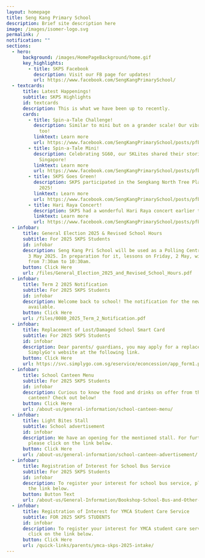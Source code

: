 ```yaml
---
layout: homepage
title: Seng Kang Primary School
description: Brief site description here
image: /images/isomer-logo.svg
permalink: /
notification: ""
sections:
  - hero:
      background: /images/HomePageBackground/home.gif
      key_highlights:
        - title: SKPS Facebook
          description: Visit our FB page for updates!
          url: https://www.facebook.com/SengKangPrimarySchool/
  - textcards:
      title: Latest Happenings!
      subtitle: SKPS Highlights
      id: textcards
      description: This is what we have been up to recently.
      cards:
        - title: Spin-a-Tale Challenge!
          description: Similar to mini but on a grander scale! Our vibrant PSG chipped in
            too!
          linktext: Learn more
          url: https://www.facebook.com/SengKangPrimarySchool/posts/pfbid02sopVp4XxW6Anz7tCXQtqU8awibhg7ugHex5XsU2FfEEmKeB8xKRXtWbPgucjcsjTl
        - title: Spin-a-Tale Mini!
          description: Celebrating SG60, our SKLites shared their stories regarding
            Singapore!
          linktext: Learn more
          url: https://www.facebook.com/SengKangPrimarySchool/posts/pfbid0LENFeYXdBA2Xf2mwCpoUakFxTUKK2sfR7cSoWzE32SosZ7Y9N1rsoGjvaYZjN7wFl
        - title: SKPS Goes Green!
          description: SKPS participated in the Sengkang North Tree Planting Day on 12 Apr
            2025!
          linktext: Learn more
          url: https://www.facebook.com/SengKangPrimarySchool/posts/pfbid02jb7izwqWVRSk8kq56Y6FzwLtHgY5JKTKU2DmzY5EmYqP1UJRYa1He4E8S8x95CWKl
        - title: Hari Raya Concert!
          description: SKPS had a wonderful Hari Raya concert earlier this week!
          linktext: Learn more
          url: https://www.facebook.com/SengKangPrimarySchool/posts/pfbid02EBaYFgAbDtrJrmVfdEVDvCsiqR6F3jKYwoAAw7V3WeTdKfxHYSrbeWHytCng8gJtl
  - infobar:
      title: General Election 2025 & Revised School Hours
      subtitle: For 2025 SKPS Students
      id: infobar
      description: Seng Kang Pri School will be used as a Polling Centre for GE2025 on
        3 May 2025. In preparation for it, lessons on Friday, 2 May, will be
        from 7:30am to 10:30am.
      button: Click Here
      url: /files/General_Election_2025_and_Revised_School_Hours.pdf
  - infobar:
      title: Term 2 2025 Notification
      subtitle: For 2025 SKPS Students
      id: infobar
      description: Welcome back to school! The notification for the new term is now
        available.
      button: Click Here
      url: /files/0080_2025_Term_2_Notification.pdf
  - infobar:
      title: Replacement of Lost/Damaged School Smart Card
      subtitle: For 2025 SKPS Students
      id: infobar
      description: Dear parents/ guardians, you may apply for a replacement card via
        SimplyGo's website at the following link.
      button: Click Here
      url: https://svc.simplygo.com.sg/eservice/econcession/app_form1.php?app_type=2
  - infobar:
      title: School Canteen Menu
      subtitle: For 2025 SKPS Students
      id: infobar
      description: Curious to know the food and drinks on offer from the school
        canteen? Check out below!
      button: Click Here
      url: /about-us/general-information/school-canteen-menu/
  - infobar:
      title: Light Bites Stall
      subtitle: School advertisement
      id: infobar
      description: We have an opening for the mentioned stall. For further details,
        please click on the link below.
      button: Click Here
      url: /about-us/general-information/school-canteen-advertisement/
  - infobar:
      title: Registration of Interest for School Bus Service
      subtitle: For 2025 SKPS Students
      id: infobar
      description: To register your interest for school bus service, please click on
        the link below.
      button: Button Text
      url: /about-us/General-Information/Bookshop-School-Bus-and-Other-Services/
  - infobar:
      title: Registration of Interest for YMCA Student Care Service
      subtitle: FOR 2025 SKPS STUDENTS
      id: infobar
      description: To register your interest for YMCA student care service, please
        click on the link below.
      button: Click Here
      url: /quick-links/parents/ymca-skps-2025-intake/
---
```

